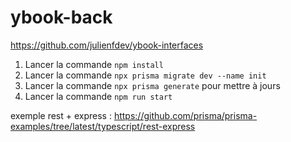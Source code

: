 # ybook-back

https://github.com/julienfdev/ybook-interfaces

1. Lancer la commande `npm install`
2. Lancer la commande `npx prisma migrate dev --name init`
3. Lancer la commande `npx prisma generate` pour mettre à jours
4. Lancer la commande `npm run start`

exemple rest + express : 
https://github.com/prisma/prisma-examples/tree/latest/typescript/rest-express

